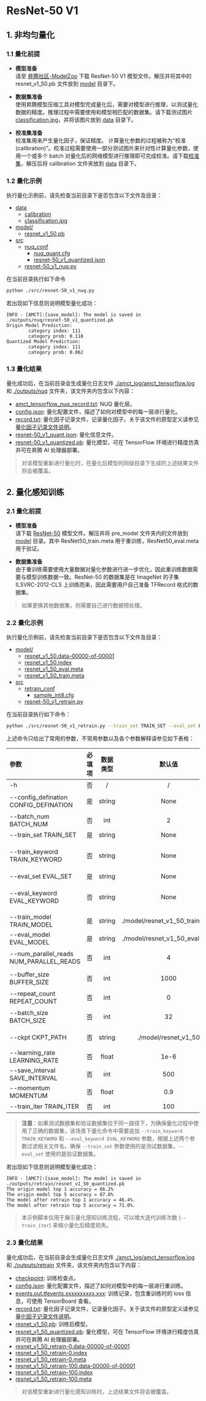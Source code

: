 # ResNet-50 V1

## 1. 非均匀量化

### 1.1 量化前提

+ **模型准备**  
请至 [昇腾社区-ModelZoo](https://www.hiascend.com/zh/software/modelzoo/detail/1/7548422b6b9c4a809114435f6b128bb6) 下载 ResNet-50 V1 模型文件。解压并将其中的 resnet_v1_50.pb 文件放到 [model](./model/) 目录下。

+ **数据集准备**  
使用昇腾模型压缩工具对模型完成量化后，需要对模型进行推理，以测试量化数据的精度。推理过程中需要使用和模型相匹配的数据集。请下载测试图片 [classification.jpg](https://c7xcode.obs.cn-north-4.myhuaweicloud.com/models/mobilenet_v2_calibration/classification.jpg)，并将该图片放到 [data](./data/) 目录下。

+ **校准集准备**  
校准集用来产生量化因子，保证精度。
计算量化参数的过程被称为“校准 (calibration)”。校准过程需要使用一部分测试图片来针对性计算量化参数，使用一个或多个 batch 对量化后的网络模型进行推理即可完成校准。请下载[校准集](https://c7xcode.obs.cn-north-4.myhuaweicloud.com/models/mobilenet_v2_calibration/calibration.rar)，解压后将 calibration 文件夹放到 [data](./data/) 目录下。

### 1.2 量化示例

执行量化示例前，请先检查当前目录下是否包含以下文件及目录：

+ [data](./data/)
  + [calibration](./data/calibration/)
  + [classification.jpg](./data/classification.jpg)
+ [model/](./model/)
  + [resnet_v1_50.pb](./model/resnet_v1_50.pb)
+ [src](./src/)
  + [nuq_conf](./src/nuq_conf/)
    + [nuq_quant.cfg](src/nuq_conf/nuq_quant.cfg)
    + [resnet-50_v1_quantized.json](./src/nuq_conf/resnet-50_v1_quantized.json)
  + [resnet-50_v1_nuq.py](./src/resnet-50_v1_nuq.py)

在当前目录执行如下命令

```bash
python ./src/resnet-50_v1_nuq.py
```

若出现如下信息则说明模型量化成功：

```none
INFO - [AMCT]:[save_model]: The model is saved in ./outputs/nuq/resnet-50_v1_quantized.pb
Origin Model Prediction:
        category index: 111
        category prob: 0.118
Quantized Model Prediction:
        category index: 111
        category prob: 0.062
```

### 1.3 量化结果

量化成功后，在当前目录会生成量化日志文件 [./amct_log/amct_tensorflow.log](./amct_log/amct_tensorflow.log) 和 [./outputs/nuq](./outputs/nuq/) 文件夹，该文件夹内包含以下内容：

+ [amct_tensorflow_nuq_record.txt](./outputs/nuq/amct_tensorflow_nuq_record.txt): NUQ 量化层。
+ [config.json](./outputs/nuq/config.json): 量化配置文件，描述了如何对模型中的每一层进行量化。
+ [record.txt](./outputs/nuq/record.txt): 量化因子记录文件，记录量化因子。关于该文件的原型定义请参见[量化因子记录文件说明](https://support.huaweicloud.com/content/dam/cloudbu-site/archive/china/zh-cn/support/docs/auxiliarydevtool-cann330alphaXinfer/atlasamcttf_16_0014.html)。
+ [resnet-50_v1_quant.json](./outputs/nuq/resnet-50_v1_quant.json): 量化信息文件。
+ [resnet-50_v1_quantized.pb](./outputs/nuq/resnet-50_v1_quantized.pb): 量化模型，可在 TensorFlow 环境进行精度仿真并可在昇腾 AI 处理器部署。

> 对该模型重新进行量化时，在量化后模型的同级目录下生成的上述结果文件将会被覆盖。

## 2. 量化感知训练

### 2.1 量化前提

+ **模型准备**  
请下载 [ResNet-50](https://modelzoo-train-atc.obs.cn-north-4.myhuaweicloud.com/003_Atc_Models/AE/ATC%20Model/resnet-50_v1_retrain/pre_model.zip) 模型文件。解压并将 pre_model 文件夹内的文件放到 [model](./model/) 目录。其中 ResNet50_train.meta 用于重训练，ResNet50_eval.meta 用于验证。

+ **数据集准备**  
由于重训练需要使用大量数据对量化参数进行进一步优化，因此重训练数据需要与模型训练数据一致。ResNet-50 的数据集是在 ImageNet 的子集 ILSVRC-2012-CLS 上训练而来，因此需要用户自己准备 TFRecord 格式的数据集。

> 如果更换其他数据集，则需要自己进行数据预处理。

### 2.2 量化示例

执行量化示例前，请先检查当前目录下是否包含以下文件及目录：

+ [model/](./model/)
  + [resnet_v1_50.data-00000-of-00001](./model/resnet_v1_50.data-00000-of-00001)
  + [resnet_v1_50.index](./model/resnet_v1_50.index)
  + [resnet_v1_50_eval.meta](./model/resnet_v1_50_eval.meta)
  + [resnet_v1_50_train.meta](./model/resnet_v1_50_train.meta)
+ [src](./src/)
  + [retrain_conf](./src/retrain_conf/)
    + [sample_int8.cfg](./src/retrain_conf/sample_int8.cfg)
  + [resnet-50_v1_retrain.py](./src/resnet-50_v1_retrain.py)

在当前目录执行如下命令：

```bash
python ./src/resnet-50_v1_retrain.py --train_set TRAIN_SET --eval_set EVAL_SET --config_defination CONFIG
```

上述命令只给出了常用的参数，不常用参数以及各个参数解释请参见如下表格：

| 参数 | 必填项 | 数据类型 | 默认值 | 参数解释 |
| :-- | :-: | :-: | :-: | :-- |
| -h | 否 | / | / | 显示帮助信息。 |
| --config_defination CONFIG_DEFINATION | 是 | string | None | 量化的简易配置文件路径(```./src/retrain_conf/sample_int8.cfg```)。|
| --batch_num BATCH_NUM | 否 | int| 2 | retrain 量化推理阶段的 batch 数。 |
| --train_set TRAIN_SET | 是 | string | None | 测试数据集路径。 |
| --train_keyword TRAIN_KEYWORD | 否 | string | None | 用于筛选训练集路径下包含该关键词的文件，若未定义，则默认训练集路径下所有文件作为训练集。 |
| --eval_set EVAL_SET | 是 | string | None | 验证数据集路径。 |
| --eval_keyword EVAL_KEYWORD | 否 | string | None | 用于筛选训练集路径下包含该关键词的文件，若未定义，则默认验证集路径下所有文件作为验证集。 |
| --train_model TRAIN_MODEL | 是 | string | ./model/resnet_v1_50_train.meta | 训练用模型路径。 |
| --eval_model EVAL_MODEL | 是 | string | ./model/resnet_v1_50_eval.meta | 验证模型路径。 |
| --num_parallel_reads NUM_PARALLEL_READS | 否 | int | 4 | 用于读取数据集的线程数，根据硬件运算能力酌情调整。 |
| --buffer_size BUFFER_SIZE | 否 | int | 1000 | 数据集乱序的缓存大小，根据内存空间酌情调整。 |
| --repeat_count REPEAT_COUNT | 否 | int | 0 | 数据集重复次数，若为0则无限循环。 |
| --batch_size BATCH_SIZE | 否 | int | 32 | TensorFlow 运行一次所使用的样本数量，根据内存或显存大小酌情调整。 |
| --ckpt CKPT_PATH | 否 | string | ./model/resnet_v1_50 | ResNet-50 V1 模型的官方权重 checkpoint 文件路径。 |
| --learning_rate LEARNING_RATE | 否 | float | 1e-6 | 学习率。 |
| --save_interval SAVE_INTERVAL | 否 | int | 500 | 重训练保存间隔。 |
| --momentum MOMENTUM | 否 | float | 0.9 | RMSPropOptimizer优化器的动量。 |
| --train_iter TRAIN_ITER | 否 | int | 100 | 训练迭代次数。 |

> **注意**：如果测试数据集和验证数据集位于同一路径下，为确保量化过程中使用了正确的数据集，该场景下量化命令中需要追加 `--train_keyword TRAIN_KEYWORD` 和 `--eval_keyword EVAL_KEYWORD` 参数，根据上述两个参数过滤相关文件名，确保 `--train_set` 参数使用的是测试数据集，`--eval_set` 使用的是验证数据集。

若出现如下信息则说明模型量化成功：

```none
INFO - [AMCT]:[save_model]: The model is saved in ./outputs/retrain/resnet_v1_50_quantized.pb
The origin model top 1 accuracy = 66.2%
The origin model top 5 accuracy = 87.8%
The model after retrain top 1 accuracy = 46.4%.
The model after retrain top 5 accuracy = 71.0%.
```

> 本示例脚本仅用于展示量化感知训练流程，可以增大迭代训练次数 (`--train_iter`) 来缩小量化后精度损失。

### 2.3 量化结果

量化成功后，在当前目录会生成量化日志文件 [./amct_log/amct_tensorflow.log](./amct_log/amct_tensorflow.log) 和 [./outputs/retrain](./outputs/retrain/) 文件夹，该文件夹内包含以下内容：

+ [checkpoint](./outputs/retrain/checkpoint): 训练检查点。
+ [config.json](./outputs/retrain/config.json): 量化配置文件，描述了如何对模型中的每一层进行重训练。
+ [events.out.tfevents.xxxxxxxxxx.xxx](./outputs/retrain/events.out.tfevents.xxxxxxxxxx.xxx): 训练记录，包含重训练时的 loss 信息，可使用 TensorBoard 查看。
+ [record.txt](./outputs/retrain/record.txt): 量化因子记录文件，记录量化因子。关于该文件的原型定义请参见[量化因子记录文件说明](https://support.huaweicloud.com/content/dam/cloudbu-site/archive/china/zh-cn/support/docs/auxiliarydevtool-cann330alphaXinfer/atlasamcttf_16_0014.html)。
+ [resnet_v1_50.pb](./outputs/retrain/resnet_v1_50.pb): 训练后模型。
+ [resnet_v1_50_quantized.pb](./outputs/retrain/resnet_v1_50_quantized.pb): 量化模型，可在 TensorFlow 环境进行精度仿真并可在昇腾 AI 处理器部署。
+ [resnet_v1_50_retrain-0.data-00000-of-00001](./outputs/retrain/resnet_v1_50_retrain-0.data-00000-of-00001)
+ [resnet_v1_50_retrain-0.index](./outputs/retrain/resnet_v1_50_retrain-0.index)
+ [resnet_v1_50_retrain-0.meta](./outputs/retrain/resnet_v1_50_retrain-0.meta)
+ [resnet_v1_50_retrain-100.data-00000-of-00001](./outputs/retrain/resnet_v1_50_retrain-1.data-00000-of-00001)
+ [resnet_v1_50_retrain-100.index](./outputs/retrain/resnet_v1_50_retrain-1.index)
+ [resnet_v1_50_retrain-100.meta](./outputs/retrain/resnet_v1_50_retrain-1.meta)

> 对该模型重新进行量化感知训练时，上述结果文件将会被覆盖。
